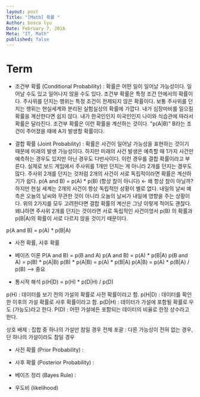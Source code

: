 ```yaml
---
layout: post
Title: "[Math] 확률 "
Author: bosco lyu
Date: February 7, 2018
Meta: "IT, Math"
published: false
---
```


# Term
* 조건부 확률 (Conditional Probability) :
확률은 어떤 일이 일어날 가능성이다. 일어날 수도 있고 일어나지 않을 수도 있다. 조건부 확률은 특정 조건 안에서의 확률이다. 주사위를 던지는 행위는 특정 조건이 전제되지 않은 확률이다. 
보통 주사위를 던지는 행위는 현실세계와 분리된 실험실상의 확률에 가깝다. 내가 심장마비를 일으킬 확률을 계산한다면 쉽지 않다. 내가 한국인인지 미국인인지 나이와 식습관에 따라서 확률은 달라진다.
조건부 확률은 이런 확률을 계산하는 것이다.  "p(A|B)" B라는 조건이 주어졌을 때에 A가 발생할 확률이다. 

* 결합 확률 (Joint Probability) :
확률은 사건이 일어날 가능성을 표현하는 것이기 때문에 미래의 발생 가능성이다. 하지만 미래의 사건 발생은 예측할 때 1가지 사건만 예측하는 경우도 있지만 아닌 경우도 다반사이다. 
이런 경우를 결합 확률이라고 부른다.
실제로 보드 게임에서 주사위를 1개만 던지는 게 아니라 2개를 던지는 경우도 많다. 주사위 2개를 던지는 것처럼 2개의 사건이 서로 독립적이라면 확률은 계산하기가 쉽다.
p(A and B) = p(A) * p(B) (항상 참이 아니다) <- 왜 항상 참이 아닐까?
하지만 현실 세계는 2개의 사건이 항상 독립적인 상황이 별로 없다. 내일의 날씨 예측은 오늘의 날씨와 무관한 것이 아니라 오늘의 날씨가 내일에 영향을 주는 상황이다. 위의 2가지를 모두 고려한다면 결합 확률의 계산은 그냥 이렇게 적어도 괜찮다. 왜냐하면 주사위 2개를 던지는 것이라면 서로 독립적인 사건이엉서 p(B) 의 확률과 p(B|A)의 확률이 서로 다르지 않을 것이기 때문이다.

p(A and B) = p(A) * p(B|A) 

* 사전 확률, 사후 확률


* 베이즈 이론
 P(A and B) = p(B and A)
 p(A and B) = p(A) * p(B|A)
 p(B and A) = p(B) * p(A|B)
 p(B) * p(A|B) = p(A) * p(B|A)
 p(A|B) = p(A) * p(B|A) / p(B) --> 중요

* 통시적 해석
p(H|D) = p(H) * p(D|H) / p(D)

p(H) : 데이터를 보기 전의 가설의 확률로 사전 확률이라고 함.
p(H|D) : 데이터를 확인한 이후의 가설 확률로 사후 확률이라고 함.
p(D|H) : 데이터가 가설에 포함될 확률로 우도 (가능도)라고 한다.
P(D) : 어떤 가설에든 포함되는 데이터의 비율로 한정 상수라고 한다.

상호 배제 : 집합 중 하나의 가설만 참일 경우
전체 포괄 : 다른 가능성이 전혀 없는 경우, 단 하나의 가설이라도 참일 경우 




* 사전 확률 (Prior Probability) :
* 사후 확률 (Posterior Probability) :


* 베이즈 정리 (Bayes Rule) :


* 우도비 (likelihood)